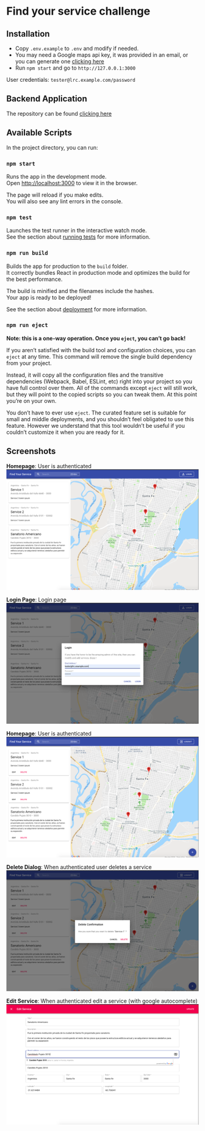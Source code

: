 # Find your service challenge

## Installation

 - Copy `.env.example` to `.env` and modify if needed.
 - You may need a Google maps api key, it was provided in an email, or you can generate one [clicking here](https://developers.google.com/maps/documentation/javascript/get-api-key)
 - Run `npm start` and go to `http://127.0.0.1:3000`

User credentials: `tester@lrc.example.com/password` 
## Backend Application

The repository can be found [clicking here](https://github.com/Germanaz0/lrc-api)

## Available Scripts

In the project directory, you can run:

### `npm start`

Runs the app in the development mode.<br>
Open [http://localhost:3000](http://localhost:3000) to view it in the browser.

The page will reload if you make edits.<br>
You will also see any lint errors in the console.

### `npm test`

Launches the test runner in the interactive watch mode.<br>
See the section about [running tests](https://facebook.github.io/create-react-app/docs/running-tests) for more information.

### `npm run build`

Builds the app for production to the `build` folder.<br>
It correctly bundles React in production mode and optimizes the build for the best performance.

The build is minified and the filenames include the hashes.<br>
Your app is ready to be deployed!

See the section about [deployment](https://facebook.github.io/create-react-app/docs/deployment) for more information.

### `npm run eject`

**Note: this is a one-way operation. Once you `eject`, you can’t go back!**

If you aren’t satisfied with the build tool and configuration choices, you can `eject` at any time. This command will remove the single build dependency from your project.

Instead, it will copy all the configuration files and the transitive dependencies (Webpack, Babel, ESLint, etc) right into your project so you have full control over them. All of the commands except `eject` will still work, but they will point to the copied scripts so you can tweak them. At this point you’re on your own.

You don’t have to ever use `eject`. The curated feature set is suitable for small and middle deployments, and you shouldn’t feel obligated to use this feature. However we understand that this tool wouldn’t be useful if you couldn’t customize it when you are ready for it.


## Screenshots

**Homepage**: User is authenticated
![Home : LoggedIn](./docs/screenshots/screenshot-home-guest.png)

**Login Page**: Login page
![Home : LoggedIn](./docs/screenshots/screenshot-login-form.png)

**Homepage**: User is authenticated
![Home : LoggedIn](./docs/screenshots/screenshot-home-loggedin.png)

**Delete Dialog**: When authenticated user deletes a service
![Home : LoggedIn](./docs/screenshots/screenshot-delete-service.png)


**Edit Service**: When authenticated edit a service (with google autocomplete)
![Home : LoggedIn](./docs/screenshots/screenshot-edit-service-ac.png)